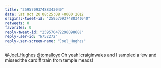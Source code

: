 ```yaml
---
title: "259570937488343040"
date: Sat Oct 20 08:25:08 +0000 2012
original-tweet-id: "259570937488343040"
retweets: 0
favorites: 0
reply-tweet-id: "259570472298098688"
reply-user-id: "6752272"
reply-user-screen-name: "Joel_Hughes"
---
```

<a href="https://twitter.com/Joel_Hughes">@Joel_Hughes</a> <a href="https://twitter.com/tomalloyd">@tomalloyd</a> Oh yeah! craiginwales and I sampled a few and missed the cardiff train from temple meads!
